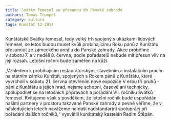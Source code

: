 ```yaml
---
title: Svátky řemesel se přesunou do Panské zahrady
authors: Tomáš Trumpeš
category: kultura
tags: Kunštát 12-2014
---
```


Kunštátské Svátky řemesel, tedy velký trh spojený s ukázkami lidových řemesel, se letos budou muset kvůli probíhajícímu Roku pánů z Kunštátu přesunout ze zámeckého areálu do Panské zahrady. Akce proběhne v sobotu 7. a v neděli 8. června, podle pořadatelů nebude mít přesun vliv na její rozsah. Letošní ročník bude zaměřen na kůži.

„Vzhledem k probíhajícím restaurátorským, stavebním a instalačním pracím na státním zámku Kunštát, spojených s Rokem pánů z Kunštátu, které vyvrcholí v sobotu 21. června otevřením nové expozice V erbu tří pruhů - páni z Kunštátu a jejich hrad, nejsme schopni, časově ani technicky, spolupodílet se na letošních přípravách a pořádání VII. ročníku Svátků řemesel. Kvitujeme však s povděkem, že letošní ročník bude uspořádán našimi partnery v prostoru takzvané Panské zahrady a pevně věříme, že v následujících letech navážeme na naši nadstandartní spolupráci při pořádání dalších ročníků,“ vysvětlil kunštátský kastelán Radim Štěpán.